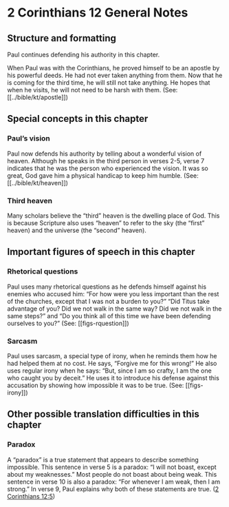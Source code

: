 # 2 Corinthians 12 General Notes
## Structure and formatting

Paul continues defending his authority in this chapter.

When Paul was with the Corinthians, he proved himself to be an apostle by his powerful deeds. He had not ever taken anything from them. Now that he is coming for the third time, he will still not take anything. He hopes that when he visits, he will not need to be harsh with them. (See: [[../bible/kt/apostle]])

## Special concepts in this chapter

### Paul’s vision

Paul now defends his authority by telling about a wonderful vision of heaven. Although he speaks in the third person in verses 2-5, verse 7 indicates that he was the person who experienced the vision. It was so great, God gave him a physical handicap to keep him humble. (See: [[../bible/kt/heaven]])

### Third heaven
Many scholars believe the “third” heaven is the dwelling place of God. This is because Scripture also uses “heaven” to refer to the sky (the “first” heaven) and the universe (the “second” heaven).

## Important figures of speech in this chapter

### Rhetorical questions

Paul uses many rhetorical questions as he defends himself against his enemies who accused him: “For how were you less important than the rest of the churches, except that I was not a burden to you?” “Did Titus take advantage of you? Did we not walk in the same way? Did we not walk in the same steps?” and “Do you think all of this time we have been defending ourselves to you?” (See: [[figs-rquestion]])

### Sarcasm

Paul uses sarcasm, a special type of irony, when he reminds them how he had helped them at no cost. He says, “Forgive me for this wrong!” He also uses regular irony when he says: “But, since I am so crafty, I am the one who caught you by deceit.” He uses it to introduce his defense against this accusation by showing how impossible it was to be true. (See: [[figs-irony]])

## Other possible translation difficulties in this chapter

### Paradox

A “paradox” is a true statement that appears to describe something impossible. This sentence in verse 5 is a paradox: “I will not boast, except about my weaknesses.” Most people do not boast about being weak. This sentence in verse 10 is also a paradox: “For whenever I am weak, then I am strong.” In verse 9, Paul explains why both of these statements are true. ([2 Corinthians 12:5](./05.md))